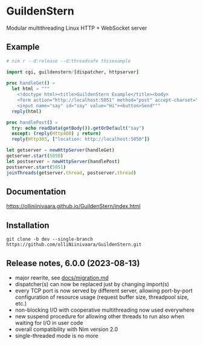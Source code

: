 # GuildenStern
Modular multithreading Linux HTTP + WebSocket server

## Example

```nim
# nim r --d:release --d:threadsafe thisexample

import cgi, guildenstern/[dispatcher, httpserver]
     
proc handleGet() =
  let html = """
    <!doctype html><title>GuildenStern Example</title><body>
    <form action="http://localhost:5051" method="post" accept-charset="utf-8">
    <input name="say" id="say" value="Hi"><button>Send"""
  reply(html)

proc handlePost() =
  try: echo readData(getBody()).getOrDefault("say")
  except: (reply(Http400) ; return)
  reply(Http303, ["location: http://localhost:5050"])

let getserver = newHttpServer(handleGet)
getserver.start(5050)
let postserver = newHttpServer(handlePost)
postserver.start(5051)
joinThreads(getserver.thread, postserver.thread)
```

## Documentation

https://olliniinivaara.github.io/GuildenStern/index.html

## Installation

`git clone -b dev --single-branch https://github.com/olliNiinivaara/GuildenStern.git`


## Release notes, 6.0.0 (2023-08-13)

- major rewrite, see [docs/migration.md](https://github.com/olliNiinivaara/GuildenStern/blob/dev/docs/migration.md)
- dispatcher(s) can now be replaced just by changing import(s)
- every TCP port is now served by different server, allowing port-by-port configuration of resource usage (request buffer size, threadpool size, etc.)
- non-blocking I/O with cooperative multithreading now used everywhere
- new suspend procedure for allowing other threads to run also when waiting for I/O in user code
- overall compatibility with Nim version 2.0
- single-threaded mode is no more
